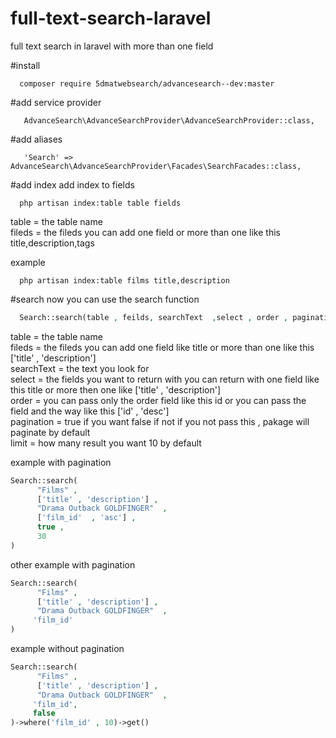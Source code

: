 # full-text-search-laravel
full text search in laravel with more than one field

#install
```
  composer require 5dmatwebsearch/advancesearch--dev:master
```
#add service provider
```
   AdvanceSearch\AdvanceSearchProvider\AdvanceSearchProvider::class,
```

#add aliases
```
   'Search' => AdvanceSearch\AdvanceSearchProvider\Facades\SearchFacades::class,
```

#add index
add index to fields
```
  php artisan index:table table fields
```
table = the table name <br>
fileds = the fileds you can add one field or more than one like this title,description,tags

example
```
  php artisan index:table films title,description
```

#search
now you can use the search function 
```php
  Search::search(table , feilds, searchText  ,select , order , pagination , limit)

```
table = the table name <br>
fileds = the fileds you can add one field like title or more than one like this ['title' , 'description']<br>
searchText = the text you look for<br>
select = the fields you want to return with you can return with one field like this title or more then one like ['title' , 'description']<br>
order = you can pass only the order field like this id or you can pass the field and the way like this ['id' , 'desc']<br>
pagination = true if you want false if not if you not pass this , pakage will paginate by default<br>
limit = how many result you want 10 by default<br>

example with pagination
```php
Search::search(
      "Films" ,
      ['title' , 'description'] ,
      "Drama Outback GOLDFINGER"  ,
      ['film_id'  , 'asc'] ,
      true ,
      30
)
```
other example with pagination
```php
Search::search(
      "Films" ,
      ['title' , 'description'] ,
      "Drama Outback GOLDFINGER"  ,
     'film_id'  
)
```
example without pagination

```php
Search::search(
      "Films" ,
      ['title' , 'description'] ,
      "Drama Outback GOLDFINGER"  ,
     'film_id',
     false
)->where('film_id' , 10)->get()
```

